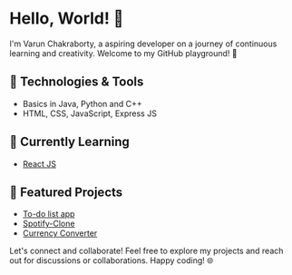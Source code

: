 # Hello, World! 👋

I'm Varun Chakraborty, a aspiring developer on a journey of continuous learning and creativity. Welcome to my GitHub playground! 🚀

## 🔧 Technologies & Tools
- Basics in Java, Python and C++
- HTML, CSS, JavaScript, Express JS

## 🌱 Currently Learning
- [React JS](https://github.com/facebook/react)

## 🚀 Featured Projects
- [To-do list app](https://github.com/Varun-Chakraborty/To-Do-List-React)
- [Spotify-Clone](https://github.com/Varun-Chakraborty/project-spotify-clone)
- [Currency Converter](https://github.com/Varun-Chakraborty/mini-project-currency-converter)

Let's connect and collaborate! Feel free to explore my projects and reach out for discussions or collaborations. Happy coding! 🌐
